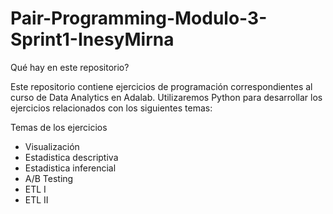 # Pair-Programming-Modulo-3-Sprint1-InesyMirna
Qué hay en este repositorio?

Este repositorio contiene ejercicios de programación correspondientes al curso de Data Analytics en Adalab. Utilizaremos Python para desarrollar los ejercicios relacionados con los siguientes temas:

Temas de los ejercicios

- Visualización
- Estadistica descriptiva
- Estadistica inferencial
- A/B Testing
- ETL I
- ETL II
